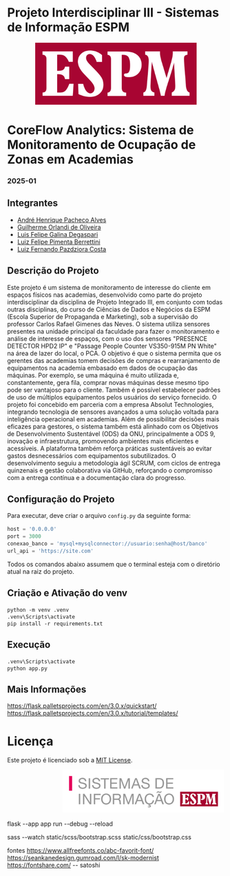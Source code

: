# Projeto Interdisciplinar III - Sistemas de Informação ESPM

<p align="center">
    <a href="https://www.espm.br/cursos-de-graduacao/sistemas-de-informacao/"><img src="https://raw.githubusercontent.com/tech-espm/misc-template/main/logo.png" alt="Sistemas de Informação ESPM" style="width: 375px;"/></a>
</p>

# CoreFlow Analytics: Sistema de Monitoramento de Ocupação de Zonas em Academias

### 2025-01

## Integrantes
- [André Henrique Pacheco Alves](https://github.com/andre-alves77)
- [Guilherme Orlandi de Oliveira](https://github.com/carrico05)
- [Luis Felipe Galina Degaspari](https://github.com/luisdegaspari)
- [Luiz Felipe Pimenta Berrettini](https://github.com/pimentabrrt)
- [Luiz Fernando Pazdziora Costa](https://github.com/luizpazdziora)

## Descrição do Projeto

Este projeto é um sistema de monitoramento de interesse do cliente em espaços físicos nas academias, desenvolvido como parte do projeto interdisciplinar da disciplina de Projeto Integrado III, em conjunto com todas outras disciplinas, do curso de Ciências de Dados e Negócios da ESPM (Escola Superior de Propaganda e Marketing), sob a supervisão do professor Carlos Rafael Gimenes das Neves. 
O sistema utiliza sensores presentes na unidade principal da faculdade para fazer o monitoramento e análise de interesse de espaços, com o uso dos sensores "PRESENCE DETECTOR HPD2 IP" e "Passage People Counter VS350-915M PN White" na área de lazer do local, o PCA.
O objetivo é que o sistema permita que os gerentes das academias tomem decisões de compras e rearranjamento de equipamentos na academia embasado em dados de ocupação das máquinas. Por exemplo, se uma máquina é muito utilizada e, constantemente, gera fila, comprar novas máquinas desse mesmo tipo pode ser vantajoso para o cliente. Também é possível estabelecer padrões de uso de múltiplos equipamentos pelos usuários do serviço fornecido.
O projeto foi concebido em parceria com a empresa Absolut Technologies, integrando tecnologia de sensores avançados a uma solução voltada para inteligência operacional em academias. Além de possibilitar decisões mais eficazes para gestores, o sistema também está alinhado com os Objetivos de Desenvolvimento Sustentável (ODS) da ONU, principalmente a ODS 9, inovação e infraestrutura, promovendo ambientes mais eficientes e acessíveis. A plataforma também reforça práticas sustentáveis ao evitar gastos desnecessários com equipamentos subutilizados. 
O desenvolvimento seguiu a metodologia ágil SCRUM, com ciclos de entrega quinzenais e gestão colaborativa via GitHub, reforçando o compromisso com a entrega contínua e a documentação clara do progresso.

## Configuração do Projeto

Para executar, deve criar o arquivo `config.py` da seguinte forma:

```python
host = '0.0.0.0'
port = 3000
conexao_banco = 'mysql+mysqlconnector://usuario:senha@host/banco'
url_api = 'https://site.com'
```

Todos os comandos abaixo assumem que o terminal esteja com o diretório atual na raiz do projeto.

## Criação e Ativação do venv

```
python -m venv .venv
.venv\Scripts\activate
pip install -r requirements.txt
```

## Execução

```
.venv\Scripts\activate
python app.py
```

## Mais Informações

https://flask.palletsprojects.com/en/3.0.x/quickstart/
https://flask.palletsprojects.com/en/3.0.x/tutorial/templates/

# Licença

Este projeto é licenciado sob a [MIT License](https://github.com/tech-espm/inter-3sem-2025-analise-academia/blob/main/LICENSE).

<p align="right">
    <a href="https://www.espm.br/cursos-de-graduacao/sistemas-de-informacao/"><img src="https://raw.githubusercontent.com/tech-espm/misc-template/main/logo-si-512.png" alt="Sistemas de Informação ESPM" style="width: 375px;"/></a>
</p>


flask --app app run --debug --reload

sass --watch static/scss/bootstrap.scss static/css/bootstrap.css 

fontes
https://www.allfreefonts.co/abc-favorit-font/
https://seankanedesign.gumroad.com/l/sk-modernist
https://fontshare.com/ -- satoshi
